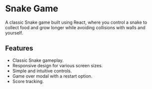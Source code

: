 # Snake Game

A classic Snake game built using React, where you control a snake to collect food and grow longer while avoiding collisions with walls and yourself.


## Features

- Classic Snake gameplay.
- Responsive design for various screen sizes.
- Simple and intuitive controls.
- Game over modal with a restart option.
- Score tracking.


